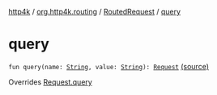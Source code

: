 [http4k](../../index.md) / [org.http4k.routing](../index.md) / [RoutedRequest](index.md) / [query](./query.md)

# query

`fun query(name: `[`String`](https://kotlinlang.org/api/latest/jvm/stdlib/kotlin/-string/index.html)`, value: `[`String`](https://kotlinlang.org/api/latest/jvm/stdlib/kotlin/-string/index.html)`): `[`Request`](../../org.http4k.core/-request/index.md) [(source)](https://github.com/http4k/http4k/blob/master/http4k-core/src/main/kotlin/org/http4k/routing/routing.kt#L111)

Overrides [Request.query](../../org.http4k.core/-request/query.md)

